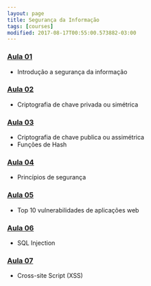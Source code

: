 ```yaml
---
layout: page
title: Segurança da Informação
tags: [courses]
modified: 2017-08-17T00:55:00.573882-03:00
---
```


### <a href="https://docs.google.com/presentation/d/1pxsgYiKLr1Wz7V_iPEHuKQB_RbXgEdAaNsqiSwIIgfw" target="_blank">Aula 01</a>
* Introdução a segurança da informação

### <a href="https://docs.google.com/presentation/d/1eoqP-3dRFa5-_nGQJhv-SvGDQnV-02XMSzU_bc3K9GY" target="_blank">Aula 02</a>
* Criptografia de chave privada ou simétrica

### <a href="https://docs.google.com/presentation/d/1Qdbj7YPrzTLKMFN2-kDvI7oss9MsA45CQkYpe9qOC8A" target="_blank">Aula 03</a>
* Criptografia de chave publica ou assimétrica
* Funções de Hash

### <a href="https://docs.google.com/presentation/d/1hDb8_Nftpz_9uh3HLzZgPItCrz-OT6piIOSMaDokLU0" target="_blank">Aula 04</a>
* Princípios de segurança

### <a href="https://docs.google.com/presentation/d/1N4OLJvK1WV-8Q2EdfeeE2XyiXGYaN7GvcbYoMnJhDkw" target="_blank">Aula 05</a>
* Top 10 vulnerabilidades de aplicações web

### <a href="https://docs.google.com/presentation/d/1qve58v7aQ6IJgh3vU1Uq8YO73Lelw-u6fPD03MFGr8U" target="_blank">Aula 06</a>
* SQL Injection

### <a href="https://docs.google.com/presentation/d/1EHmUDBo082byV4IsMFISqm4m_EaG8W2mjA0K8yQL2bc" target="_blank">Aula 07</a>
* Cross-site Script (XSS)